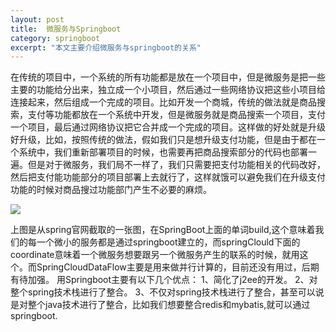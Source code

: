 ```yaml
---
layout: post
title:  微服务与Springboot
category: springboot
excerpt: "本文主要介绍微服务与springboot的关系"
---
```

在传统的项目中，一个系统的所有功能都是放在一个项目中，但是微服务是把一些主要的功能给分出来，独立成一个小项目，然后通过一些网络协议把这些小项目给连接起来，然后组成一个完成的项目。比如开发一个商城，传统的做法就是商品搜索，支付等功能都放在一个系统中开发，但是微服务就是商品搜索一个项目，支付一个项目，最后通过网络协议把它合并成一个完成的项目。这样做的好处就是升级好升级，比如，按照传统的做法，假如我们只是想升级支付功能，但是由于都在一个系统中，我们重新部署项目的时候，也需要再把商品搜索部分的代码也部署一遍。但是对于微服务，我们局不一样了，我们只需要把支付功能相关的代码改好，然后把支付能功能部分的项目部署上去就行了，这样就饿可以避免我们在升级支付功能的时候对商品搜过功能部门产生不必要的麻烦。

![](https://img-blog.csdnimg.cn/20200213174817638.png?x-oss-process=image/watermark,type_ZmFuZ3poZW5naGVpdGk,shadow_10,text_aHR0cHM6Ly9ibG9nLmNzZG4ubmV0L3dlaXhpbl80NDg1MzY2OQ==,size_16,color_FFFFFF,t_70)

上图是从spring官网截取的一张图，在SpringBoot上面的单词build,这个意味着我们的每一个微小的服务都是通过springboot建立的，而springClould下面的coordinate意味着一个微服务想要跟另一个微服务产生的联系的时候，就用这个。而SpringCloudDataFlow主要是用来做并行计算的，目前还没有用过，后期有待加强。
用Springboot主要有以下几个优点：
1、简化了j2ee的开发。
2、对整个spring技术栈进行了整合。
3、不仅对spring技术栈进行了整合，甚至可以说是对整个java技术进行了整合，比如我们想要整合redis和mybatis,就可以通过springboot.